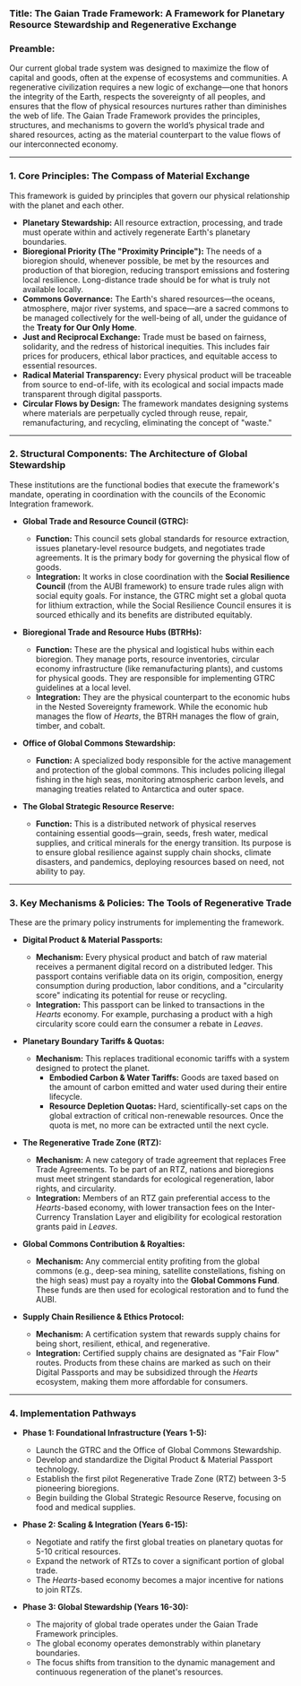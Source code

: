 ### **Title:** The Gaian Trade Framework: A Framework for Planetary Resource Stewardship and Regenerative Exchange

### **Preamble:**
Our current global trade system was designed to maximize the flow of capital and goods, often at the expense of ecosystems and communities. A regenerative civilization requires a new logic of exchange—one that honors the integrity of the Earth, respects the sovereignty of all peoples, and ensures that the flow of physical resources nurtures rather than diminishes the web of life. The Gaian Trade Framework provides the principles, structures, and mechanisms to govern the world’s physical trade and shared resources, acting as the material counterpart to the value flows of our interconnected economy.

---

### **1. Core Principles: The Compass of Material Exchange**

This framework is guided by principles that govern our physical relationship with the planet and each other.

* **Planetary Stewardship:** All resource extraction, processing, and trade must operate within and actively regenerate Earth's planetary boundaries.
* **Bioregional Priority (The "Proximity Principle"):** The needs of a bioregion should, whenever possible, be met by the resources and production of that bioregion, reducing transport emissions and fostering local resilience. Long-distance trade should be for what is truly not available locally.
* **Commons Governance:** The Earth's shared resources—the oceans, atmosphere, major river systems, and space—are a sacred commons to be managed collectively for the well-being of all, under the guidance of the **Treaty for Our Only Home**.
* **Just and Reciprocal Exchange:** Trade must be based on fairness, solidarity, and the redress of historical inequities. This includes fair prices for producers, ethical labor practices, and equitable access to essential resources.
* **Radical Material Transparency:** Every physical product will be traceable from source to end-of-life, with its ecological and social impacts made transparent through digital passports.
* **Circular Flows by Design:** The framework mandates designing systems where materials are perpetually cycled through reuse, repair, remanufacturing, and recycling, eliminating the concept of "waste."

---

### **2. Structural Components: The Architecture of Global Stewardship**

These institutions are the functional bodies that execute the framework's mandate, operating in coordination with the councils of the Economic Integration framework.

* **Global Trade and Resource Council (GTRC):**
    * **Function:** This council sets global standards for resource extraction, issues planetary-level resource budgets, and negotiates trade agreements. It is the primary body for governing the physical flow of goods.
    * **Integration:** It works in close coordination with the **Social Resilience Council** (from the AUBI framework) to ensure trade rules align with social equity goals. For instance, the GTRC might set a global quota for lithium extraction, while the Social Resilience Council ensures it is sourced ethically and its benefits are distributed equitably.

* **Bioregional Trade and Resource Hubs (BTRHs):**
    * **Function:** These are the physical and logistical hubs within each bioregion. They manage ports, resource inventories, circular economy infrastructure (like remanufacturing plants), and customs for physical goods. They are responsible for implementing GTRC guidelines at a local level.
    * **Integration:** They are the physical counterpart to the economic hubs in the Nested Sovereignty framework. While the economic hub manages the flow of *Hearts*, the BTRH manages the flow of grain, timber, and cobalt.

* **Office of Global Commons Stewardship:**
    * **Function:** A specialized body responsible for the active management and protection of the global commons. This includes policing illegal fishing in the high seas, monitoring atmospheric carbon levels, and managing treaties related to Antarctica and outer space.

* **The Global Strategic Resource Reserve:**
    * **Function:** This is a distributed network of physical reserves containing essential goods—grain, seeds, fresh water, medical supplies, and critical minerals for the energy transition. Its purpose is to ensure global resilience against supply chain shocks, climate disasters, and pandemics, deploying resources based on need, not ability to pay.

---

### **3. Key Mechanisms & Policies: The Tools of Regenerative Trade**

These are the primary policy instruments for implementing the framework.

* **Digital Product & Material Passports:**
    * **Mechanism:** Every physical product and batch of raw material receives a permanent digital record on a distributed ledger. This passport contains verifiable data on its origin, composition, energy consumption during production, labor conditions, and a "circularity score" indicating its potential for reuse or recycling.
    * **Integration:** This passport can be linked to transactions in the *Hearts* economy. For example, purchasing a product with a high circularity score could earn the consumer a rebate in *Leaves*.

* **Planetary Boundary Tariffs & Quotas:**
    * **Mechanism:** This replaces traditional economic tariffs with a system designed to protect the planet.
        * **Embodied Carbon & Water Tariffs:** Goods are taxed based on the amount of carbon emitted and water used during their entire lifecycle.
        * **Resource Depletion Quotas:** Hard, scientifically-set caps on the global extraction of critical non-renewable resources. Once the quota is met, no more can be extracted until the next cycle.

* **The Regenerative Trade Zone (RTZ):**
    * **Mechanism:** A new category of trade agreement that replaces Free Trade Agreements. To be part of an RTZ, nations and bioregions must meet stringent standards for ecological regeneration, labor rights, and circularity.
    * **Integration:** Members of an RTZ gain preferential access to the *Hearts*-based economy, with lower transaction fees on the Inter-Currency Translation Layer and eligibility for ecological restoration grants paid in *Leaves*.

* **Global Commons Contribution & Royalties:**
    * **Mechanism:** Any commercial entity profiting from the global commons (e.g., deep-sea mining, satellite constellations, fishing on the high seas) must pay a royalty into the **Global Commons Fund**. These funds are then used for ecological restoration and to fund the AUBI.

* **Supply Chain Resilience & Ethics Protocol:**
    * **Mechanism:** A certification system that rewards supply chains for being short, resilient, ethical, and regenerative.
    * **Integration:** Certified supply chains are designated as "Fair Flow" routes. Products from these chains are marked as such on their Digital Passports and may be subsidized through the *Hearts* ecosystem, making them more affordable for consumers.

---

### **4. Implementation Pathways**

* **Phase 1: Foundational Infrastructure (Years 1-5):**
    * Launch the GTRC and the Office of Global Commons Stewardship.
    * Develop and standardize the Digital Product & Material Passport technology.
    * Establish the first pilot Regenerative Trade Zone (RTZ) between 3-5 pioneering bioregions.
    * Begin building the Global Strategic Resource Reserve, focusing on food and medical supplies.

* **Phase 2: Scaling & Integration (Years 6-15):**
    * Negotiate and ratify the first global treaties on planetary quotas for 5-10 critical resources.
    * Expand the network of RTZs to cover a significant portion of global trade.
    * The *Hearts*-based economy becomes a major incentive for nations to join RTZs.

* **Phase 3: Global Stewardship (Years 16-30):**
    * The majority of global trade operates under the Gaian Trade Framework principles.
    * The global economy operates demonstrably within planetary boundaries.
    * The focus shifts from transition to the dynamic management and continuous regeneration of the planet's resources.

